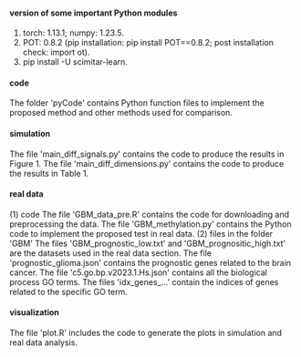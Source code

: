 #### version of some important Python modules
1. torch: 1.13.1; numpy: 1.23.5.
2. POT: 0.8.2 (pip installation: pip install POT==0.8.2; post installation check: import ot).
3. pip install -U scimitar-learn.

#### code
The folder 'pyCode' contains Python function files to implement the proposed method and other methods used for comparison.

#### simulation
The file 'main_diff_signals.py' contains the code to produce the results in Figure 1.
The file 'main_diff_dimensions.py' contains the code to produce the results in Table 1.

#### real data
(1) code
The file 'GBM_data_pre.R' contains the code for downloading and preprocessing the data.
The file 'GBM_methylation.py' contains the Python code to implement the proposed test in real data.
(2) files in the folder 'GBM'
The files 'GBM_prognostic_low.txt' and 'GBM_prognositic_high.txt' are the datasets used in the real data section.
The file 'prognostic_glioma.json' contains the prognostic genes related to the brain cancer. 
The file 'c5.go.bp.v2023.1.Hs.json' contains all the biological process GO terms. 
The files 'idx_genes_...' contain the indices of genes related to the specific GO term.

#### visualization
The file 'plot.R' includes the code to generate the plots in simulation and real data analysis.

